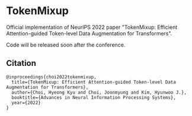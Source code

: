 # TokenMixup

Official implementation of NeurIPS 2022 paper "TokenMixup: Efficient Attention-guided Token-level Data Augmentation for Transformers".

Code will be released soon after the conference.


## Citation
```
@inproceedings{choi2022tokenmixup,
  title={TokenMixup: Efficient Attention-guided Token-level Data Augmentation for Transformers},
  author={Choi, Hyeong Kyu and Choi, Joonmyung and Kim, Hyunwoo J.},
  booktitle={Advances in Neural Information Processing Systems},
  year={2022}
}
```
